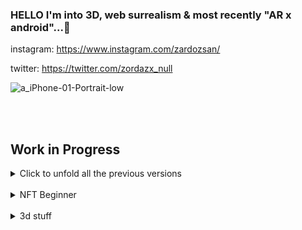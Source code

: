  


<!--  <div style="display: flex; flex-direction: row;">
 <img src="cyclop-smile.svg" width="80" height="80"/>
 <img src="cyclop-smile.svg" width="80" height="80"/>
  <img src="cyclop-smile.svg" width="80" height="80"/>
![ezgif com-gif-maker (1)](https://user-images.githubusercontent.com/58809268/213820483-0046ca3e-5500-4116-96d1-4b64e01479ed.gif)

</div>  

 

-->
 
### HELLO I'm into 3D, web surrealism & most recently "AR x android"...👾 <br>

instagram: https://www.instagram.com/zardozsan/

twitter: https://twitter.com/zordazx_null

 
![a_iPhone-01-Portrait-low](https://github.com/nadiamariduena/nadiamariduena/assets/58809268/fe7590d8-35e3-42c6-8fb1-caaf4a59ef83)

 <br>
  <br>
  
## Work in Progress 

 
<details>
<summary>Click to unfold all the previous versions</summary> 
 
<br>
<br>
 
 
Januar 20, 2023 (new folio)

https://nadiamariduena.com/

![ezgif com-gif-maker](https://user-images.githubusercontent.com/58809268/213819211-536eacd9-8629-49e8-9aaf-e264d94a9a05.gif)

<br>

https://nadiamariduena.com/furniture-cards

![chairr](https://user-images.githubusercontent.com/58809268/216482246-78b57bff-24da-4fc3-a9b3-6544680d21df.gif)

 <div style="display: flex; flex-direction: row;">
 
 <img class="img" src="N-forNadiamariduena.png" width="650" height="680"/>
</div>
   
    
 
   
   <br>
 
 
   
<br>
 
 
 
 
  Nov 6, 2022 (draggable component)
 https://nemu-mobile-store.netlify.app/
 
 <br>

https://user-images.githubusercontent.com/58809268/200151365-e9cddb02-9aa6-4c20-af36-e8c8839aff25.mp4


 
 
 #### Nov 2.2022
   
   <br>
   
   

https://user-images.githubusercontent.com/58809268/199617082-1df3164a-4c7f-4e23-a991-d00afee0dff5.mp4
 
 
 <br>
 
  #### Nov 15. 2021


https://user-images.githubusercontent.com/58809268/200211392-534ceae4-b866-4068-8e0a-370c71103e69.mp4


 
  <br>
 
 #### Oct 27, 2021 
 




https://user-images.githubusercontent.com/58809268/200209296-c0729554-bdb3-457e-a80c-3fb73be51880.mp4



 
 <br>
</details>      
   
 

  
 
<br> 
 

 

<details>
<summary>NFT Beginner</summary> 
   
<br>

# <a href="https://emoji.gg/emoji/1385-metamask"><img src="https://emoji.gg/assets/emoji/1385-metamask.png" width="64px" height="64px" alt="metamask"></a>
   
### OpenSea marketplace [repo](https://github.com/nadiamariduena/opensea-marketplace)  
#### Stack: Blockchain Web 3.0 App with  Next.js | Sanity.io | thirdweb | Tailwind | Alchemy
   
 
 [<img src="preview-image.webp"/>](https://opensea-clone-nadia-mariduena-exercise.vercel.app/) 
   
  <br>
   
   
     
[<img src="camaie-furniture_e-store.gif"/>](https://camaie-furniture-st.netlify.app/) 

   <br>

 
   
</details>    
 




<br>


<details>
<summary>3d stuff</summary> 
   
<br>

**CREDITS:** Barcelona Chair inspired by **Mies Van der Rohe**


      
   [<img src="CHAIR_blender-3d-threejs.gif"/>](https://preview-volkanuve.vercel.app/furniture) 
   [<img src="study1_chairMarcelBreuer_eeveTest.jpg"/>](https://preview-volkanuve.vercel.app/furniture)
   
 
   <br>

 
   
</details>


